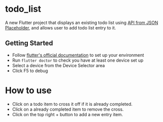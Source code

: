 # todo_list

A new Flutter project that displays an existing todo list using [API from JSON Placeholder](https://jsonplaceholder.typicode.com/todos?userId=1), and allows user to add todo list entry to it.

## Getting Started

- Follow [flutter's official documentation](https://docs.flutter.dev/get-started/install) to set up your environment
- Run `flutter doctor` to check you have at least one device set up
- Select a device from the Device Selector area
- Click F5 to debug

# How to use

- Click on a todo item to cross it off if it is already completed.
- Click on a already completed item to remove the cross.
- Click on the top right + button to add a new entry item.

